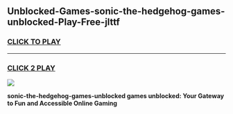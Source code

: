 
## Unblocked-Games-sonic-the-hedgehog-games-unblocked-Play-Free-jlttf
<h3>
<a href="https://premium76.site?title=sonic-the-hedgehog-games-unblocked&ref=19M">CLICK TO PLAY</a></h3>
<hr>

<h3>
<a href="https://premium76.site?title=sonic-the-hedgehog-games-unblocked&ref=19M">CLICK 2 PLAY</a>
  
</h3>

<a href="https://premium76.site?title=sonic-the-hedgehog-games-unblocked&ref=19M"><img src="https://clearcache.store/games.png"></a>


**sonic-the-hedgehog-games-unblocked games unblocked: Your Gateway to Fun and Accessible Online Gaming**
